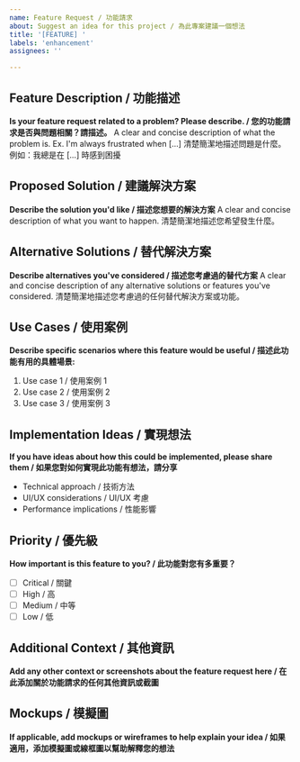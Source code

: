 ```yaml
---
name: Feature Request / 功能請求
about: Suggest an idea for this project / 為此專案建議一個想法
title: '[FEATURE] '
labels: 'enhancement'
assignees: ''

---
```


## Feature Description / 功能描述
**Is your feature request related to a problem? Please describe. / 您的功能請求是否與問題相關？請描述。**
A clear and concise description of what the problem is. Ex. I'm always frustrated when [...]
清楚簡潔地描述問題是什麼。例如：我總是在 [...] 時感到困擾

## Proposed Solution / 建議解決方案
**Describe the solution you'd like / 描述您想要的解決方案**
A clear and concise description of what you want to happen.
清楚簡潔地描述您希望發生什麼。

## Alternative Solutions / 替代解決方案
**Describe alternatives you've considered / 描述您考慮過的替代方案**
A clear and concise description of any alternative solutions or features you've considered.
清楚簡潔地描述您考慮過的任何替代解決方案或功能。

## Use Cases / 使用案例
**Describe specific scenarios where this feature would be useful / 描述此功能有用的具體場景:**
1. Use case 1 / 使用案例 1
2. Use case 2 / 使用案例 2
3. Use case 3 / 使用案例 3

## Implementation Ideas / 實現想法
**If you have ideas about how this could be implemented, please share them / 如果您對如何實現此功能有想法，請分享**
- Technical approach / 技術方法
- UI/UX considerations / UI/UX 考慮
- Performance implications / 性能影響

## Priority / 優先級
**How important is this feature to you? / 此功能對您有多重要？**
- [ ] Critical / 關鍵
- [ ] High / 高
- [ ] Medium / 中等
- [ ] Low / 低

## Additional Context / 其他資訊
**Add any other context or screenshots about the feature request here / 在此添加關於功能請求的任何其他資訊或截圖**

## Mockups / 模擬圖
**If applicable, add mockups or wireframes to help explain your idea / 如果適用，添加模擬圖或線框圖以幫助解釋您的想法**

